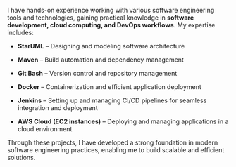 I have hands-on experience working with various software engineering tools and technologies, gaining practical knowledge in **software development, cloud computing, and DevOps workflows**. My expertise includes:  

- **StarUML** – Designing and modeling software architecture  

- **Maven** – Build automation and dependency management  

- **Git Bash** – Version control and repository management  

- **Docker** – Containerization and efficient application deployment  

- **Jenkins** – Setting up and managing CI/CD pipelines for seamless integration and deployment  

- **AWS Cloud (EC2 instances)** – Deploying and managing applications in a cloud environment  

Through these projects, I have developed a strong foundation in modern software engineering practices, enabling me to build scalable and efficient solutions.  

